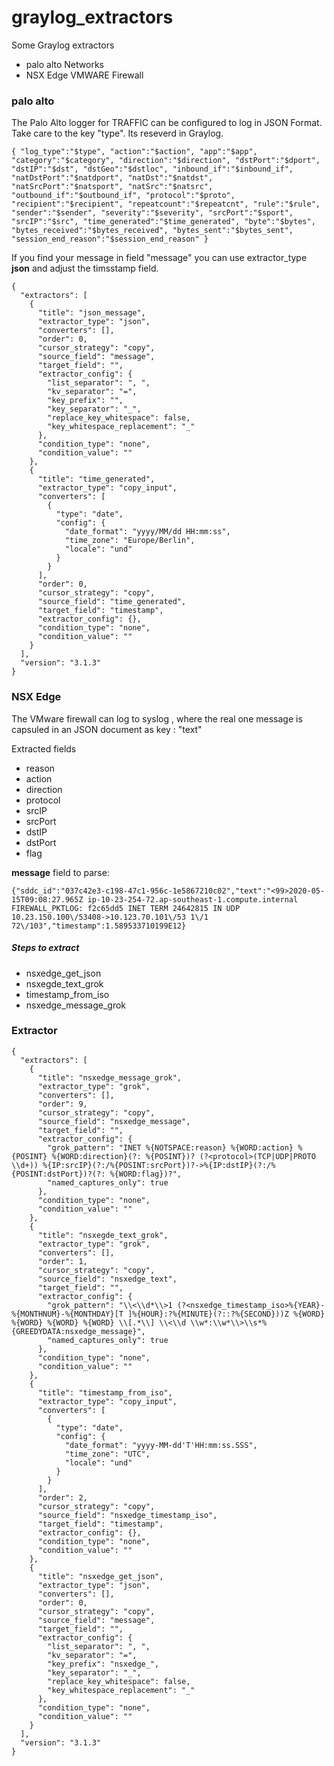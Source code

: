 # graylog_extractors
Some Graylog extractors  

- palo alto Networks
- NSX Edge VMWARE Firewall

### palo alto

The Palo Alto logger for TRAFFIC  can be configured to log in JSON Format.
Take care to the key "type".  Its reseverd in Graylog.

    { "log_type":"$type", "action":"$action", "app":"$app", "category":"$category", "direction":"$direction", "dstPort":"$dport", "dstIP":"$dst", "dstGeo":"$dstloc", "inbound_if":"$inbound_if", "natDstPort":"$natdport", "natDst":"$natdst", "natSrcPort":"$natsport", "natSrc":"$natsrc", "outbound_if":"$outbound_if", "protocol":"$proto", "recipient":"$recipient", "repeatcount":"$repeatcnt", "rule":"$rule", "sender":"$sender", "severity":"$severity", "srcPort":"$sport", "srcIP":"$src", "time_generated":"$time_generated", "byte":"$bytes", "bytes_received":"$bytes_received", "bytes_sent":"$bytes_sent", "session_end_reason":"$session_end_reason" }

If you find your message in field "message" you can use extractor_type **json** and adjust the timsstamp field.

``` 
{
  "extractors": [
    {
      "title": "json_message",
      "extractor_type": "json",
      "converters": [],
      "order": 0,
      "cursor_strategy": "copy",
      "source_field": "message",
      "target_field": "",
      "extractor_config": {
        "list_separator": ", ",
        "kv_separator": "=",
        "key_prefix": "",
        "key_separator": "_",
        "replace_key_whitespace": false,
        "key_whitespace_replacement": "_"
      },
      "condition_type": "none",
      "condition_value": ""
    },
    {
      "title": "time_generated",
      "extractor_type": "copy_input",
      "converters": [
        {
          "type": "date",
          "config": {
            "date_format": "yyyy/MM/dd HH:mm:ss",
            "time_zone": "Europe/Berlin",
            "locale": "und"
          }
        }
      ],
      "order": 0,
      "cursor_strategy": "copy",
      "source_field": "time_generated",
      "target_field": "timestamp",
      "extractor_config": {},
      "condition_type": "none",
      "condition_value": ""
    }
  ],
  "version": "3.1.3"
}
```


### NSX Edge

The VMware firewall can log to syslog , where the real one message is capsuled in an JSON document as key : "text" 

Extracted fields
- reason
- action
- direction
- protocol
- srcIP
- srcPort
- dstIP
- dstPort
- flag


**message** field  to parse:


    {"sddc_id":"037c42e3-c198-47c1-956c-1e5867210c02","text":"<99>2020-05-15T09:08:27.965Z ip-10-23-254-72.ap-southeast-1.compute.internal FIREWALL_PKTLOG: f2c65dd5 INET TERM 24642815 IN UDP 10.23.150.100\/53408->10.123.70.101\/53 1\/1 72\/103","timestamp":1.589533710199E12}

##### Steps to extract


- nsxedge_get_json
- nsxegde_text_grok
- timestamp_from_iso
- nsxedge_message_grok

### Extractor


```
{
  "extractors": [
    {
      "title": "nsxedge_message_grok",
      "extractor_type": "grok",
      "converters": [],
      "order": 9,
      "cursor_strategy": "copy",
      "source_field": "nsxedge_message",
      "target_field": "",
      "extractor_config": {
        "grok_pattern": "INET %{NOTSPACE:reason} %{WORD:action} %{POSINT} %{WORD:direction}(?: %{POSINT})? (?<protocol>(TCP|UDP|PROTO \\d+)) %{IP:srcIP}(?:/%{POSINT:srcPort})?->%{IP:dstIP}(?:/%{POSINT:dstPort})?(?: %{WORD:flag})?",
        "named_captures_only": true
      },
      "condition_type": "none",
      "condition_value": ""
    },
    {
      "title": "nsxegde_text_grok",
      "extractor_type": "grok",
      "converters": [],
      "order": 1,
      "cursor_strategy": "copy",
      "source_field": "nsxedge_text",
      "target_field": "",
      "extractor_config": {
        "grok_pattern": "\\<\\d*\\>1 (?<nsxedge_timestamp_iso>%{YEAR}-%{MONTHNUM}-%{MONTHDAY}[T ]%{HOUR}:?%{MINUTE}(?::?%{SECOND}))Z %{WORD} %{WORD} %{WORD} %{WORD} \\[.*\\] \\<\\d \\w*:\\w*\\>\\s*%{GREEDYDATA:nsxedge_message}",
        "named_captures_only": true
      },
      "condition_type": "none",
      "condition_value": ""
    },
    {
      "title": "timestamp_from_iso",
      "extractor_type": "copy_input",
      "converters": [
        {
          "type": "date",
          "config": {
            "date_format": "yyyy-MM-dd'T'HH:mm:ss.SSS",
            "time_zone": "UTC",
            "locale": "und"
          }
        }
      ],
      "order": 2,
      "cursor_strategy": "copy",
      "source_field": "nsxedge_timestamp_iso",
      "target_field": "timestamp",
      "extractor_config": {},
      "condition_type": "none",
      "condition_value": ""
    },
    {
      "title": "nsxedge_get_json",
      "extractor_type": "json",
      "converters": [],
      "order": 0,
      "cursor_strategy": "copy",
      "source_field": "message",
      "target_field": "",
      "extractor_config": {
        "list_separator": ", ",
        "kv_separator": "=",
        "key_prefix": "nsxedge_",
        "key_separator": "_",
        "replace_key_whitespace": false,
        "key_whitespace_replacement": "_"
      },
      "condition_type": "none",
      "condition_value": ""
    }
  ],
  "version": "3.1.3"
}
```

